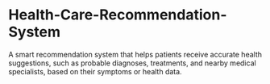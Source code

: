 # Health-Care-Recommendation-System

A smart recommendation system that helps patients receive accurate health suggestions, such as probable diagnoses, treatments, and nearby medical specialists, based on their symptoms or health data.

